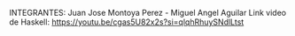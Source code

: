 INTEGRANTES: Juan Jose Montoya Perez - Miguel Angel Aguilar
Link video de Haskell: https://youtu.be/cgas5U82x2s?si=qlqhRhuySNdlLtst
